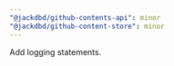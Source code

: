 ```yaml
---
"@jackdbd/github-contents-api": minor
"@jackdbd/github-content-store": minor
---
```


Add logging statements.
